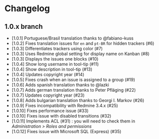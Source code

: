 # Changelog

## 1.0.x branch

* [1.0.1] Portuguese/Brasil translation thanks to @fabiano-kuss
* [1.0.2] Fixes translation issues for `en` and `pt-BR` for hidden trackers (#6)
* [1.0.3] Differentiates trackers using color (#7)
* [1.0.3] Uses Redmine global setting for display name on Kanban (#8)
* [1.0.3] Displays the issues one blocks (#10)
* [1.0.4] Show long username in tool-tip (#11)
* [1.0.4] Show description in tool-tip (#13)
* [1.0.4] Updates copyright year (#14)
* [1.0.5] Fixes crash when an issue is assigned to a group (#19)
* [1.0.6] Adds spanish translation thanks to @lazki
* [1.0.7] Adds german translation thanks to Peter Pfläging (#22)
* [1.0.7] Updates copyright year (#23)
* [1.0.8] Adds bulgarian translation thanks to Georgi I. Markov (#26)
* [1.0.9] Fixes incompatibility with Redmine 3.4.x (#25)
* [1.0.10] Fixes performance issue (#33)
* [1.0.10] Fixes issue with disabled transitions (#32)
* [1.O.11] Implements ACL (#31) : you will need to check them in _Administration > Roles and permissions_
* [1.O.12] Fixes issue with Microsoft SQL (Express) (#35)
